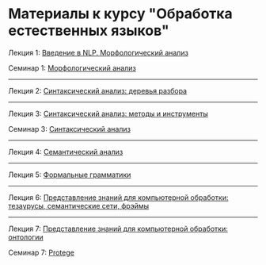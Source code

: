 # Материалы к курсу "Обработка естественных языков"

Лекция 1: [Введение в NLP. Морфологический анализ](https://github.com/BruchesLena/NLP/blob/master/Lecture_1.pdf)

Семинар 1: [Морфологический анализ](https://github.com/BruchesLena/NLP/blob/master/Linguistics/Seminar_1_students.ipynb)

---

Лекция 2: [Синтаксический анализ: деревья разбора](https://github.com/BruchesLena/NLP/blob/master/Lecture_2.pdf)

---

Лекция 3: [Синтаксический анализ: методы и инструменты](https://github.com/BruchesLena/NLP/blob/master/Lecture_3.pdf)

Семинар 3: [Синтаксический анализ](https://github.com/BruchesLena/NLP/blob/master/Linguistics/Seminar_3_IH.ipynb.zip)

---

Лекция 4: [Семантический анализ](https://github.com/BruchesLena/NLP/blob/master/Lecture_4.pdf)

---

Лекция 5: [Формальные грамматики](https://github.com/BruchesLena/NLP/blob/master/Linguistics/NLP_Lecture%204.pdf)

---

Лекция 6: [Представление знаний для компьютерной обработки: тезаурусы, семантические сети, фрэймы](https://github.com/BruchesLena/NLP/blob/master/Lecture_5.pdf)

---

Лекция 7: [Представление знаний для компьютерной обработки: онтологии](https://github.com/BruchesLena/NLP/blob/master/Lecture_6.pdf)

Семинар 7: [Protege](https://github.com/BruchesLena/NLP/blob/master/Linguistics/Tutorial%20for%20Protoge.pdf)
